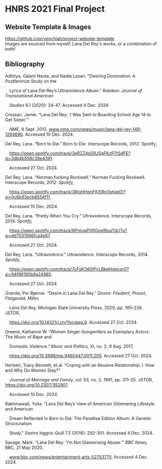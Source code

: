 # HNRS 2021 Final Project
## Website Template & Images
https://github.com/yenchiah/project-website-template<br>
Images are sourced from myself, Lana Del Rey's works, or a combination of both!

## Bibliography

Adhitya, Galant Nanta, and Nadia Lasari. "Desiring Domination: A Postfeminist Study on the 
	
&emsp;Lyrics of Lana Del Rey’s Ultraviolence Album." <em>Rubikon: Journal of Transnational American 
	
&emsp;Studies</em> 6.1 (2020): 34-47. Accessed 4 Dec. 2024.<br>

Crossan, Jamie. “Lana Del Rey: ‘I Was Sent to Boarding School Age 14 to Get Sober.’” 

&emsp;<em>NME,</em> 8 Sept. 2012, www.nme.com/news/music/lana-del-rey-149-1264690. Accessed 10 Dec. 2024.<br>
  
Del Rey, Lana. “Born to Die.” Born to Die. Interscope Records, 2012. <en>Spotify,</em>

&emsp;https://open.spotify.com/track/3eRZZ4d2RJSqFKzP7tSdFE?si=3db4b558c39e4391. 

&emsp;Accessed 27 Oct. 2024.<br>

Del Rey, Lana. “Norman fucking Rockwell.” Norman Fucking Rockwell. Interscope Records, 2012. <em>Spotify,</em> 

&emsp;https://open.spotify.com/track/3RIgHHpnFKj5Rni1shokDj?si=0c6b93ecb6554f11. 

&emsp;Accessed 10 Dec. 2024.<br>
  
Del Rey, Lana. “Pretty When You Cry.” Ultraviolence. Interscope Records, 2014. <em>Spotify,</em>

&emsp;https://open.spotify.com/track/6PnluwP0fjGnpIBsqTdUTq?si=dd7031566fca4e67. 

&emsp;Accessed 27 Oct. 2024.<br>
  
Del Rey, Lana. “Ultraviolence.” Ultraviolence. Interscope Records, 2014. <em>Spotify,</em>

&emsp;https://open.spotify.com/track/7cFqK360fFcLBkqHoecqrO?si=94f88190b8a24885. 

&emsp;Accessed 27 Oct. 2024.<br>

Grande, Per Bjørnar. “Desire in Lana Del Rey.” <em>Desire: Flaubert, Proust, Fitzgerald, Miller, 

&emsp;Lana Del Rey,</em> Michigan State University Press, 2020, pp. 195–226. JSTOR, 

&emsp;https://doi.org/10.14321/j.ctv11vcdwg.9. Accessed 27 Oct. 2024.<br>

Greene, Kathanne W. “Women Singer-Songwriters as Exemplary Actors: The Music of Rape and 

&emsp;Domestic Violence.” <em>Music and Politics,</em> XI, no. 2, 9 Aug. 2017, 

&emsp;https://doi.org/10.3998/mp.9460447.0011.205. Accessed 27 Oct. 2024.<br>

Herbert, Tracy Bennett, et al. “Coping with an Abusive Relationship: I. How and Why Do Women Stay?” 

&emsp;<em>Journal of Marriage and Family,</em> vol. 53, no. 2, 1991, pp. 311–25. JSTOR, https://doi.org/10.2307/352901. 

&emsp;Accessed 10 Dec. 2024.<br>
  
Rakhmawati, Yulia. "Lana Del Rey’s View of American Glimmering Lifestyle and American 

&emsp;Dream Reflected In Born to Die: The Paradise Edition Album: A Genetic Structuralism 

&emsp;Study." <em>Sastra Inggris-Quill</em> 7.3 (2018): 292-301. Accessed 4 Dec. 2024.<br>
  
Savage, Mark. “Lana Del Rey: ‘I’m Not Glamorising Abuse.’” <em>BBC News,</em> BBC, 21 May 2020, 
  
&emsp;www.bbc.com/news/entertainment-arts-52753775. Accessed 4 Dec. 2024.
